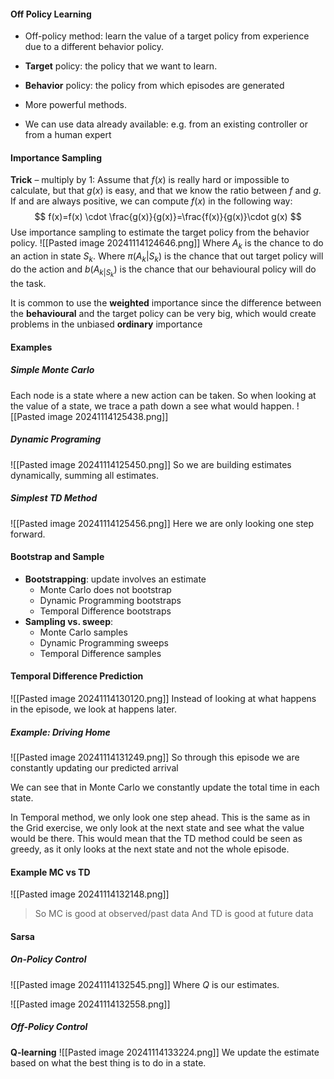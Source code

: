 #### Off Policy Learning
* Off-policy method: learn the value of a target policy from experience due to a different behavior policy.
* **Target** policy: the policy that we want to learn.
* **Behavior** policy: the policy from which episodes are generated

* More powerful methods.
* We can use data already available: e.g. from an existing controller or from a human expert

#### Importance  Sampling
**Trick** – multiply by 1: Assume that $f(x)$ is really hard or
impossible to calculate, but that $g(x)$ is easy, and that we
know the ratio between $f$ and $g$. If and are always
positive, we can compute $f(x)$ in the following way:
$$
f(x)=f(x) \cdot \frac{g(x)}{g(x)}=\frac{f(x)}{g(x)}\cdot g(x)
$$
Use importance sampling to estimate the target policy from the behavior policy.
![[Pasted image 20241114124646.png]]
Where $A_{k}$ is the chance to do an action in state $S_{k}$.
Where $\pi(A_{k}|S_{k})$ is the chance that out target policy will do the action and $b(A_{k|S_{k}})$ is the chance that our behavioural policy will do the task.

It is common to use the **weighted** importance since the difference between the **behavioural** and the target policy can be very big, which would create problems in the unbiased **ordinary** importance

#### Examples
##### Simple Monte Carlo
Each node is a state where a new action can be taken.
So when looking at the value of a state, we trace a path down a see what would happen.
![[Pasted image 20241114125438.png]]

##### Dynamic Programing
![[Pasted image 20241114125450.png]]
So we are building estimates dynamically, summing all estimates.

##### Simplest TD Method
![[Pasted image 20241114125456.png]]
Here we are only looking one step forward.

#### Bootstrap and Sample
* **Bootstrapping**: update involves an estimate
	* Monte Carlo does not bootstrap
	* Dynamic Programming bootstraps
	* Temporal Difference bootstraps
* **Sampling vs. sweep**:
	* Monte Carlo samples
	* Dynamic Programming sweeps
	* Temporal Difference samples

#### Temporal Difference Prediction
![[Pasted image 20241114130120.png]]
Instead of looking at what happens in the episode, we look at happens later.

##### Example: Driving Home
![[Pasted image 20241114131249.png]]
So through this episode we are constantly updating our predicted arrival

We can see that in Monte Carlo we constantly update the total time in each state. 

In Temporal method, we only look one step ahead. This is the same as in the Grid exercise, we only look at the next state and see what the value would be there. This would mean that the TD method could be seen as greedy, as it only looks at the next state and not the whole episode.

#### Example MC vs TD
![[Pasted image 20241114132148.png]]
>So MC is good at observed/past data And TD is good at future data

#### Sarsa 
##### On-Policy Control
![[Pasted image 20241114132545.png]]
Where $Q$ is our estimates.

![[Pasted image 20241114132558.png]]

##### Off-Policy Control
**Q-learning**
![[Pasted image 20241114133224.png]]
We update the estimate based on what the best thing is to do in a state.